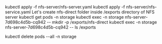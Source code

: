 


kubectl apply -f nfs-server/nfs-server.yaml
kubectl apply -f nfs-server/nfs-service.yaml
Let's create nfs-direct folder inside /exports directory of NFS server
    kubectl get pods -n storage
    kubectl exec -n storage nfs-server-7d698c4d5b-cq942 -- mkdir -p /exports/nfs-direct
    kubectl exec -n storage nfs-server-7d698c4d5b-cq942 -- ls /exports




kubectl delete pods --all -n storage
